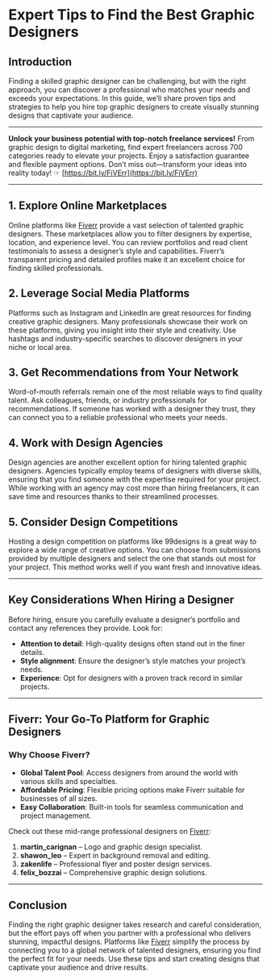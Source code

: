 # Expert Tips to Find the Best Graphic Designers

## Introduction

Finding a skilled graphic designer can be challenging, but with the right approach, you can discover a professional who matches your needs and exceeds your expectations. In this guide, we’ll share proven tips and strategies to help you hire top graphic designers to create visually stunning designs that captivate your audience.

---

**Unlock your business potential with top-notch freelance services!** From graphic design to digital marketing, find expert freelancers across 700 categories ready to elevate your projects. Enjoy a satisfaction guarantee and flexible payment options. Don’t miss out—transform your ideas into reality today! ☞ [https://bit.ly/FiVErr](https://bit.ly/FiVErr)

---

## 1. Explore Online Marketplaces

Online platforms like [Fiverr](https://bit.ly/FiVErr) provide a vast selection of talented graphic designers. These marketplaces allow you to filter designers by expertise, location, and experience level. You can review portfolios and read client testimonials to assess a designer’s style and capabilities. Fiverr’s transparent pricing and detailed profiles make it an excellent choice for finding skilled professionals.

## 2. Leverage Social Media Platforms

Platforms such as Instagram and LinkedIn are great resources for finding creative graphic designers. Many professionals showcase their work on these platforms, giving you insight into their style and creativity. Use hashtags and industry-specific searches to discover designers in your niche or local area.

## 3. Get Recommendations from Your Network

Word-of-mouth referrals remain one of the most reliable ways to find quality talent. Ask colleagues, friends, or industry professionals for recommendations. If someone has worked with a designer they trust, they can connect you to a reliable professional who meets your needs.

## 4. Work with Design Agencies

Design agencies are another excellent option for hiring talented graphic designers. Agencies typically employ teams of designers with diverse skills, ensuring that you find someone with the expertise required for your project. While working with an agency may cost more than hiring freelancers, it can save time and resources thanks to their streamlined processes.

## 5. Consider Design Competitions

Hosting a design competition on platforms like 99designs is a great way to explore a wide range of creative options. You can choose from submissions provided by multiple designers and select the one that stands out most for your project. This method works well if you want fresh and innovative ideas.

---

## Key Considerations When Hiring a Designer

Before hiring, ensure you carefully evaluate a designer’s portfolio and contact any references they provide. Look for:
- **Attention to detail**: High-quality designs often stand out in the finer details.
- **Style alignment**: Ensure the designer’s style matches your project’s needs.
- **Experience**: Opt for designers with a proven track record in similar projects.

---

## Fiverr: Your Go-To Platform for Graphic Designers

### Why Choose Fiverr?
- **Global Talent Pool**: Access designers from around the world with various skills and specialties.
- **Affordable Pricing**: Flexible pricing options make Fiverr suitable for businesses of all sizes.
- **Easy Collaboration**: Built-in tools for seamless communication and project management.

Check out these mid-range professional designers on [Fiverr](https://bit.ly/FiVErr):
1. **martin_carignan** – Logo and graphic design specialist.
2. **shawon_leo** – Expert in background removal and editing.
3. **zakenlife** – Professional flyer and poster design services.
4. **felix_bozzai** – Comprehensive graphic design solutions.

---

## Conclusion

Finding the right graphic designer takes research and careful consideration, but the effort pays off when you partner with a professional who delivers stunning, impactful designs. Platforms like [Fiverr](https://bit.ly/FiVErr) simplify the process by connecting you to a global network of talented designers, ensuring you find the perfect fit for your needs. Use these tips and start creating designs that captivate your audience and drive results.
